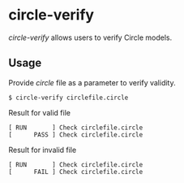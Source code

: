 # circle-verify

_circle-verify_ allows users to verify Circle models.

## Usage

Provide _circle_ file as a parameter to verify validity.

```
$ circle-verify circlefile.circle
```

Result for valid file
```
[ RUN       ] Check circlefile.circle
[      PASS ] Check circlefile.circle
```

Result for invalid file
```
[ RUN       ] Check circlefile.circle
[      FAIL ] Check circlefile.circle
```

